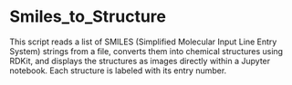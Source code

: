 # Smiles_to_Structure
This script reads a list of SMILES (Simplified Molecular Input Line Entry System) strings from a file, converts them into chemical structures using RDKit, and displays the structures as images directly within a Jupyter notebook. Each structure is labeled with its entry number.

